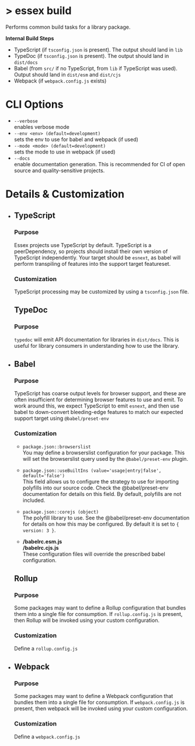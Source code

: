 # > essex build

Performs common build tasks for a library package.

**Internal Build Steps**

- TypeScript (if `tsconfig.json` is present). The output should land in `lib`
- TypeDoc (if `tsconfig.json` is present). The output should land in `dist/docs`
- Babel (from `src/` if no TypeScript, from `lib` if TypeScript was used). Output should land in `dist/esm` and `dist/cjs`
- Webpack (if `webpack.config.js` exists)

# CLI Options

- `--verbose`<br/> enables verbose mode
- `--env <env> (default=development)`<br/> sets the env to use for babel and webpack (if used)
- `--mode <mode> (default=development)`<br/> sets the mode to use in webpack (if used)
- `--docs`<br/> enable documentation generation. This is recommended for CI of open source and quality-sensitive projects.

# Details & Customization

- ## TypeScript

  ### Purpose

  Essex projects use TypeScript by default. TypeScript is a peerDependency, so projects should install their own version of TypeScript independently. Your target should be `esnext`, as babel will perform transpiling of features into the support target featureset.

  ### Customization

  TypeScript processing may be customized by using a `tsconfig.json` file.

  ## TypeDoc

  ### Purpose

  `typedoc` will emit API documentation for libraries in `dist/docs`. This is useful for library consumers in understanding how to use the library.

- ## Babel

  ### Purpose

  TypeScript has coarse output levels for browser support, and these are often insufficient for determining browser features to use and emit. To work around this, we expect TypeScript to emit `esnext`, and then use babel to down-convert bleeding-edge features to match our expected support target using `@babel/preset-env`

  ### Customization

  - `package.json::browserslist`<br/> You may define a browserslist configuration for your package. This will set the browserslist query used by the `@babel/preset-env` plugin.

  - `package.json::useBuiltIns (value='usage|entry|false', default='false')`<br/> This field allows us to configure the strategy to use for importing polyfills into our source code. Check the @babel/preset-env documentation for details on this field. By default, polyfills are not included.

  - `package.json::corejs (object)`<br/> The polyfill library to use. See the @babel/preset-env documentation for details on how this may be configured. By default it is set to `{ version: 3 }`.

  - **<packageDir>/babelrc.esm.js**<br/>
    **<packageDir>/babelrc.cjs.js**<br/>
    These configuration files will override the prescribed babel configuration.

  ## Rollup

  ### Purpose

  Some packages may want to define a Rollup configuration that bundles them into a single file for consumption. If `rollup.config.js` is present, then Rollup will be invoked using your custom configuration.

  ### Customization

  Define a `rollup.config.js`

- ## Webpack

  ### Purpose

  Some packages may want to define a Webpack configuration that bundles them into a single file for consumption. If `webpack.config.js` is present, then webpack will be invoked using your custom configuration.

  ### Customization

  Define a `webpack.config.js`
